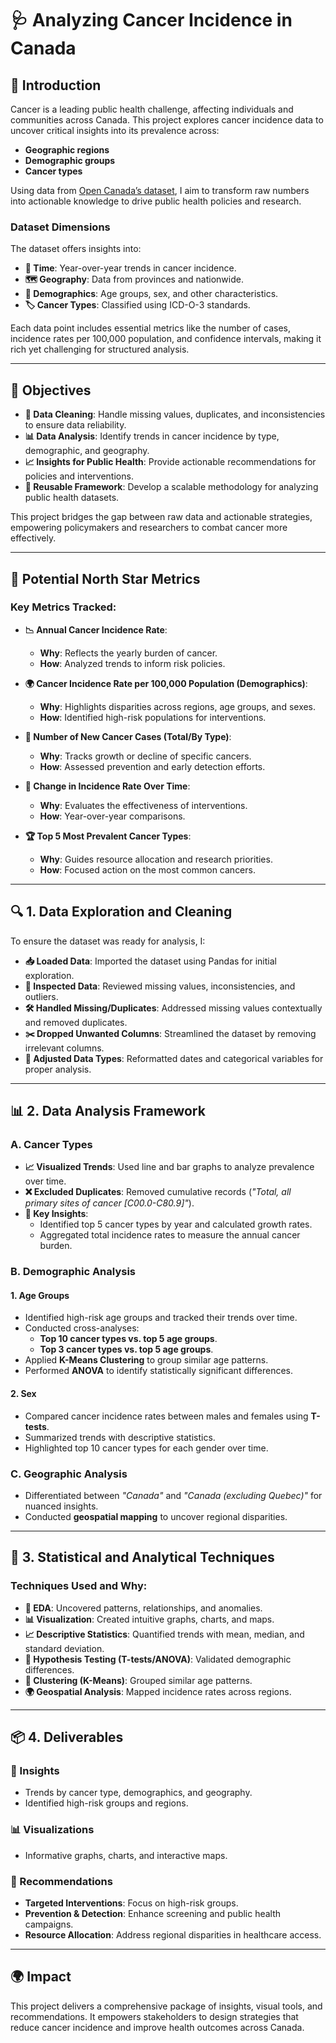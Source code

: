# 🩺 Analyzing Cancer Incidence in Canada

## 📌 Introduction  
Cancer is a leading public health challenge, affecting individuals and communities across Canada. This project explores cancer incidence data to uncover critical insights into its prevalence across:  
- **Geographic regions**  
- **Demographic groups**  
- **Cancer types**  

Using data from [Open Canada’s dataset](https://open.canada.ca/data/en/dataset/e667992c-5f2e-425a-8a44-a880930d82d8), I aim to transform raw numbers into actionable knowledge to drive public health policies and research.  

### Dataset Dimensions  
The dataset offers insights into:  
- **📅 Time**: Year-over-year trends in cancer incidence.  
- **🗺️ Geography**: Data from provinces and nationwide.  
- **👥 Demographics**: Age groups, sex, and other characteristics.  
- **🏷️ Cancer Types**: Classified using ICD-O-3 standards.  

Each data point includes essential metrics like the number of cases, incidence rates per 100,000 population, and confidence intervals, making it rich yet challenging for structured analysis.  

---

## 🎯 Objectives  
- **🧹 Data Cleaning**: Handle missing values, duplicates, and inconsistencies to ensure data reliability.  
- **📊 Data Analysis**: Identify trends in cancer incidence by type, demographic, and geography.  
- **📈 Insights for Public Health**: Provide actionable recommendations for policies and interventions.  
- **🔄 Reusable Framework**: Develop a scalable methodology for analyzing public health datasets.  

This project bridges the gap between raw data and actionable strategies, empowering policymakers and researchers to combat cancer more effectively.  

---

## 🌟 Potential North Star Metrics  

### Key Metrics Tracked:  
- **📉 Annual Cancer Incidence Rate**:  
  - **Why**: Reflects the yearly burden of cancer.  
  - **How**: Analyzed trends to inform risk policies.  

- **🌍 Cancer Incidence Rate per 100,000 Population (Demographics)**:  
  - **Why**: Highlights disparities across regions, age groups, and sexes.  
  - **How**: Identified high-risk populations for interventions.  

- **🔬 Number of New Cancer Cases (Total/By Type)**:  
  - **Why**: Tracks growth or decline of specific cancers.  
  - **How**: Assessed prevention and early detection efforts.  

- **📅 Change in Incidence Rate Over Time**:  
  - **Why**: Evaluates the effectiveness of interventions.  
  - **How**: Year-over-year comparisons.  

- **🏆 Top 5 Most Prevalent Cancer Types**:  
  - **Why**: Guides resource allocation and research priorities.  
  - **How**: Focused action on the most common cancers.  

---

## 🔍 1. Data Exploration and Cleaning  

To ensure the dataset was ready for analysis, I:  
- **📥 Loaded Data**: Imported the dataset using Pandas for initial exploration.  
- **🔎 Inspected Data**: Reviewed missing values, inconsistencies, and outliers.  
- **🛠️ Handled Missing/Duplicates**: Addressed missing values contextually and removed duplicates.  
- **✂️ Dropped Unwanted Columns**: Streamlined the dataset by removing irrelevant columns.  
- **🔧 Adjusted Data Types**: Reformatted dates and categorical variables for proper analysis.  

---

## 📊 2. Data Analysis Framework  

### A. Cancer Types  
- **📈 Visualized Trends**: Used line and bar graphs to analyze prevalence over time.  
- **❌ Excluded Duplicates**: Removed cumulative records (*"Total, all primary sites of cancer [C00.0-C80.9]"*).  
- **🔑 Key Insights**:  
  - Identified top 5 cancer types by year and calculated growth rates.  
  - Aggregated total incidence rates to measure the annual cancer burden.  

### B. Demographic Analysis  
#### 1. Age Groups  
- Identified high-risk age groups and tracked their trends over time.  
- Conducted cross-analyses:  
  - **Top 10 cancer types vs. top 5 age groups**.  
  - **Top 3 cancer types vs. top 5 age groups**.  
- Applied **K-Means Clustering** to group similar age patterns.  
- Performed **ANOVA** to identify statistically significant differences.  

#### 2. Sex  
- Compared cancer incidence rates between males and females using **T-tests**.  
- Summarized trends with descriptive statistics.  
- Highlighted top 10 cancer types for each gender over time.  

### C. Geographic Analysis  
- Differentiated between *"Canada"* and *"Canada (excluding Quebec)"* for nuanced insights.  
- Conducted **geospatial mapping** to uncover regional disparities.  

---

## 📐 3. Statistical and Analytical Techniques  

### Techniques Used and Why:  
- **🧮 EDA**: Uncovered patterns, relationships, and anomalies.  
- **📊 Visualization**: Created intuitive graphs, charts, and maps.  
- **📈 Descriptive Statistics**: Quantified trends with mean, median, and standard deviation.  
- **🧪 Hypothesis Testing (T-tests/ANOVA)**: Validated demographic differences.  
- **📍 Clustering (K-Means)**: Grouped similar age patterns.  
- **🌍 Geospatial Analysis**: Mapped incidence rates across regions.  

---

## 📦 4. Deliverables  

### 📌 Insights  
- Trends by cancer type, demographics, and geography.  
- Identified high-risk groups and regions.  

### 📊 Visualizations  
- Informative graphs, charts, and interactive maps.  

### 📑 Recommendations  
- **Targeted Interventions**: Focus on high-risk groups.  
- **Prevention & Detection**: Enhance screening and public health campaigns.  
- **Resource Allocation**: Address regional disparities in healthcare access.  

---

## 🌍 Impact  
This project delivers a comprehensive package of insights, visual tools, and recommendations. It empowers stakeholders to design strategies that reduce cancer incidence and improve health outcomes across Canada.  
